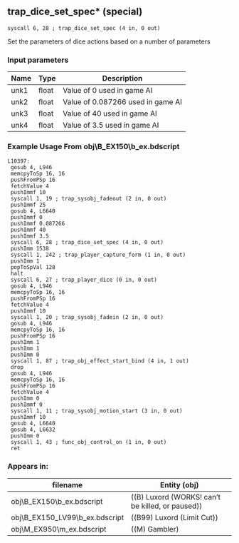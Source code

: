 ## trap_dice_set_spec* (special)

`syscall 6, 28 ; trap_dice_set_spec (4 in, 0 out)`

Set the parameters of dice actions based on a number of parameters

### Input parameters
| Name | Type | Description
|------|------|------------
| unk1   | float   | Value of 0 used in game AI
| unk2   | float   | Value of 0.087266 used in game AI
| unk3   | float   | Value of 40 used in game AI
| unk4   | float   | Value of 3.5 used in game AI


### Example Usage From obj\B_EX150\b_ex.bdscript
```plaintext
L10397:
 gosub 4, L946
 memcpyToSp 16, 16
 pushFromPSp 16
 fetchValue 4
 pushImmf 10
 syscall 1, 19 ; trap_sysobj_fadeout (2 in, 0 out)
 pushImmf 25
 gosub 4, L6640
 pushImmf 0
 pushImmf 0.087266
 pushImmf 40
 pushImmf 3.5
 syscall 6, 28 ; trap_dice_set_spec (4 in, 0 out)
 pushImm 1538
 syscall 1, 242 ; trap_player_capture_form (1 in, 0 out)
 pushImm 1
 popToSpVal 128
 halt 
 syscall 6, 27 ; trap_player_dice (0 in, 0 out)
 gosub 4, L946
 memcpyToSp 16, 16
 pushFromPSp 16
 fetchValue 4
 pushImmf 10
 syscall 1, 20 ; trap_sysobj_fadein (2 in, 0 out)
 gosub 4, L946
 memcpyToSp 16, 16
 pushFromPSp 16
 pushImm 1
 pushImm 1
 pushImm 0
 syscall 1, 87 ; trap_obj_effect_start_bind (4 in, 1 out)
 drop 
 gosub 4, L946
 memcpyToSp 16, 16
 pushFromPSp 16
 fetchValue 4
 pushImm 0
 pushImmf 0
 syscall 1, 11 ; trap_sysobj_motion_start (3 in, 0 out)
 pushImmf 10
 gosub 4, L6640
 gosub 4, L6632
 pushImm 0
 syscall 1, 43 ; func_obj_control_on (1 in, 0 out)
 ret
```


### Appears in:
| filename | Entity (obj)
|----------|-------------
| obj\B_EX150\b_ex.bdscript       | ((B) Luxord (WORKS! can’t be killed, or paused))          
| obj\B_EX150_LV99\b_ex.bdscript       | ((B99) Luxord (Limit Cut))          
| obj\M_EX950\m_ex.bdscript       | ((M) Gambler)          



